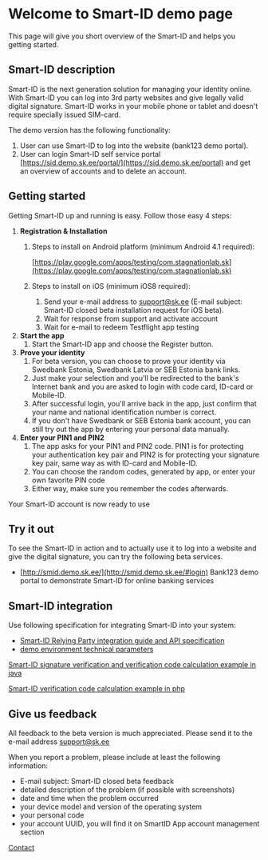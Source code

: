 <div class="container">

<div class="content-section">

# Welcome to Smart-ID demo page

This page will give you short overview of the Smart-ID and helps you getting started.

</div>

<div class="content-section">

## Smart-ID description

Smart-ID is the next generation solution for managing your identity online. With Smart-ID you can log into 3rd party websites and give legally valid digital signature. Smart-ID works in your mobile phone or tablet and doesn't require specially issued SIM-card.

The demo version has the following functionality:

1.  User can use Smart-ID to log into the website (bank123 demo portal).
2.  User can login Smart-ID self service portal [https://sid.demo.sk.ee/portal/](https://sid.demo.sk.ee/portal) and get an overview of accounts and to delete an account.

</div>

<div class="content-section">

## Getting started

Getting Smart-ID up and running is easy. Follow those easy 4 steps:

1.  **Registration & Installation**
    1.  Steps to install on Android platform (minimum Android 4.1 required):

        [https://play.google.com/apps/testing/com.stagnationlab.sk](https://play.google.com/apps/testing/com.stagnationlab.sk) 

    2.  Steps to install on iOS (minimum iOS8 required):
        1.  Send your e-mail address to [support@sk.ee](mailto:support@sk.ee?subject=Smart-ID%20closed%20beta%20installation%20request%20for%20iOS%20beta&body=Hello!%20Please%20activate%20the%20Smart-ID%20beta%20application%20for%20me.%20My%20e-mail%20address%20is:) (E-mail subject: Smart-ID closed beta installation request for iOS beta).
        2.  Wait for response from support and activate account
        3.  Wait for e-mail to redeem Testflight app testing
2.  **Start the app**
    1.  Start the Smart-ID app and choose the Register button.
3.  **Prove your identity**
    1.  For beta version, you can choose to prove your identity via Swedbank Estonia, Swedbank Latvia or SEB Estonia bank links.
    2.  Just make your selection and you'll be redirected to the bank's Internet bank and you are asked to login with code card, ID-card or Mobile-ID.
    3.  After successful login, you'll arrive back in the app, just confirm that your name and national identification number is correct.
    4.  If you don't have Swedbank or SEB Estonia bank account, you can still try out the app by entering your personal data manually.
4.  **Enter your PIN1 and PIN2**
    1.  The app asks for your PIN1 and PIN2 code. PIN1 is for protecting your authentication key pair and PIN2 is for protecting your signature key pair, same way as with ID-card and Mobile-ID.
    2.  You can choose the random codes, generated by app, or enter your own favorite PIN code
    3.  Either way, make sure you remember the codes afterwards.

Your Smart-ID account is now ready to use

</div>

<div class="content-section">

## Try it out

To see the Smart-ID in action and to actually use it to log into a website and give the digital signature, you can try the following beta services.

*   [http://smid.demo.sk.ee/](http://smid.demo.sk.ee/#login) Bank123 demo portal to demonstrate Smart-ID for online banking services

</div>

<div class="content-section">

## Smart-ID integration

Use following specification for integrating Smart-ID into your system:

*   [Smart-ID Relying Party integration guide and API specification](https://github.com/SK-EID/smart-id-documentation)
*   [demo environment technical parameters](https://github.com/SK-EID/smart-id-documentation/wiki/Environment-technical-parameters#demo-parameters)

[Smart-ID signature verification and verification code calculation example in java](verify.java)

[Smart-ID verification code calculation example in php](control_code.txt)

</div>

<div class="content-section">

## Give us feedback

All feedback to the beta version is much appreciated. Please send it to the e-mail address [support@sk.ee](mailto:support@sk.ee?subject=Smart-ID%20closed%20beta%20feedback)

When you report a problem, please include at least the following information:

*   E-mail subject: Smart-ID closed beta feedback
*   detailed description of the problem (if possible with screenshots)
*   date and time when the problem occurred
*   your device model and version of the operating system
*   your personal code
*   your account UUID, you will find it on SmartID App account management section

</div>

[Contact](https://github.com/SK-EID/smart-id-documentation/wiki/Contact)

</div>